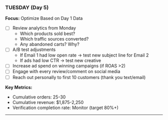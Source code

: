 ### TUESDAY (Day 5)

**Focus:** Optimize Based on Day 1 Data

- [ ] Review analytics from Monday
  - Which products sold best?
  - Which traffic sources converted?
  - Any abandoned carts? Why?
- [ ] A/B test adjustments
  - If Email 1 had low open rate → test new subject line for Email 2
  - If ads had low CTR → test new creative
- [ ] Increase ad spend on winning campaigns (if ROAS >2)
- [ ] Engage with every review/comment on social media
- [ ] Reach out personally to first 10 customers (thank you text/email)

**Key Metrics:**

- Cumulative orders: 25-30
- Cumulative revenue: $1,875-2,250
- Verification completion rate: Monitor (target 80%+)

---
